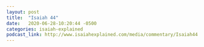```yaml
---
layout: post
title:  "Isaiah 44"
date:   2020-06-28-10:20:44 -0500
categories: isaiah-explained
podcast_link: http://www.isaiahexplained.com/media/commentary/Isaiah44.mp3
---
```

